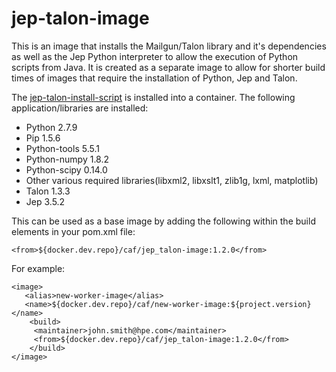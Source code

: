 # jep-talon-image

This is an image that installs the Mailgun/Talon library and it's dependencies as well as the Jep Python interpreter to allow the execution of Python scripts from Java. It is created as a separate image to allow for shorter build times of images that require the installation of Python, Jep and Talon. 

The [jep-talon-install-script](https://github.com/CAFDataProcessing/worker-markup/tree/develop/jep-talon-install-script) is installed into a container. The following application/libraries are installed:

- Python 2.7.9
- Pip 1.5.6
- Python-tools 5.5.1
- Python-numpy 1.8.2
- Python-scipy 0.14.0
- Other various required libraries(libxml2, libxslt1, zlib1g, lxml, matplotlib)
- Talon 1.3.3
- Jep 3.5.2


This can be used as a base image by adding the following within the build elements in your pom.xml file:

    <from>${docker.dev.repo}/caf/jep_talon-image:1.2.0</from>

For example:

    <image>
       <alias>new-worker-image</alias>
       <name>${docker.dev.repo}/caf/new-worker-image:${project.version}</name>
        <build>
         <maintainer>john.smith@hpe.com</maintainer>
         <from>${docker.dev.repo}/caf/jep_talon-image:1.2.0</from>
		</build>
    </image>
